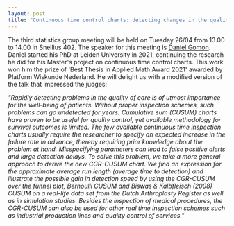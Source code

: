 ```yaml
---
layout: post
title: "Continuous time control charts: detecting changes in the quality of care (Daniel Gomon, MSc)"
---
```


The third statistics group meeting will be held on Tuesday 26/04 from 13.00 to 14.00 in Snellius 402.
The speaker for this meeting is <a href="https://www.universiteitleiden.nl/en/staffmembers/daniel-gomon#tab-1" target="_blank">Daniel Gomon</a>.
Daniel started his PhD at Leiden University in 2021, continuing the research he did for his Master's project on continuous time control charts.
This work won him the prize of 'Best Thesis in Applied Math Award 2021' awarded by Platform Wiskunde Nederland.
He will delight us with a modified version of the talk that impressed the judges:

<em>
"Rapidly detecting problems in the quality of care is of utmost importance for the well-being of patients. Without proper inspection schemes, such problems can go undetected for years. Cumulative sum (CUSUM) charts have proven to be useful for quality control, yet available methodology for survival outcomes is limited. The few available continuous time inspection charts usually require the researcher to specify an expected increase in the failure rate in advance, thereby requiring prior knowledge about the problem at hand.  Misspecifying parameters can lead to false positive alerts and large detection delays. To solve this problem, we take a more general approach to derive the new CGR-CUSUM chart. We find an expression for the approximate average run length (average time to detection) and illustrate the possible gain in detection speed by using the CGR-CUSUM over the funnel plot, Bernoulli CUSUM and Biswas & Kalbfleisch (2008) CUSUM on a real-life data set from the Dutch Arthroplasty Register as well as in simulation studies. Besides the inspection of medical procedures, the CGR-CUSUM can also be used for other real time inspection schemes such as industrial production lines and quality control of services."
</em>
